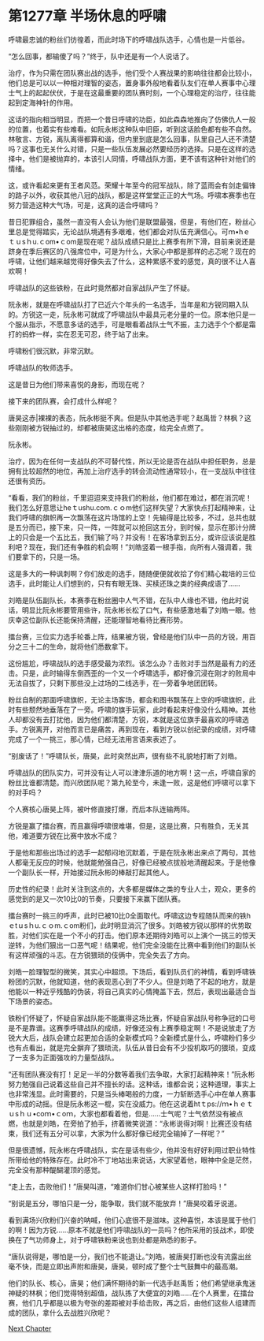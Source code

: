 # 第1277章 半场休息的呼啸

呼啸最忠诚的粉丝们彷徨着，而此时场下的呼啸战队选手，心情也是一片低谷。

“怎么回事，都输傻了吗？”终于，队中还是有一个人说话了。

治疗，作为只需在团队赛出战的选手，他们受个人赛战果的影响往往都会比较小，他们总是可以以一种相对理智的姿态，置身事外般地看着队友们在单人赛事中心理士气上的起起伏伏，于是在这最重要的团队赛时刻，一个心理稳定的治疗，往往能起到定海神针的作用。

这话的指向相当明显，而把一个昔日呼啸的功臣，如此森森地推向了仿佛仇人一般的位置，也着实有些难看。如阮永彬这种队中旧臣，听到这话脸色都有些不自然。林敬言、方锐，离队离得都算和谐，但内里到底是怎么回事，队里自己人还不清楚吗？这事也无关什么对错，只是一些队伍发展必然要经历的选择。只是在这样的选择中，他们是被抛弃的，本该引人同情，呼啸战队方面，更不该有这种针对他们的情绪。

这，或许看起来更有王者风范。荣耀十年至今的冠军战队，除了蓝雨会有剑走偏锋的路子以外，收获其他八冠的战队，都是这样堂堂正正的大气场。呼啸本赛季也在努力营造这种大气场，可是，这真的适合呼啸吗？

昔日犯罪组合，虽然一直没有人会认为他们是联盟最强，但是，有他们在，粉丝心里总是觉得踏实，无论战队境遇有多艰难，他们都会对队伍充满信心。可ｍ•hｅｔｕsｈu.ｃom•ｃom是现在呢？战队成绩只是比上赛季有所下滑，目前来说还是跻身在季后赛区的八强席位中，可是为什么，大家心中都是那样的忐忑呢？现在的呼啸，让他们越来越觉得好像失去了什么，这种累感不爱的感觉，真的很不让人喜欢啊！

呼啸战队的这些铁粉，在此时竟然都对自家战队产生了怀疑。

阮永彬，就是在呼啸战队打了已近六个年头的一名选手，当年是和方锐同期入队的。方锐这一走，阮永彬可就成了呼啸战队中最具元老分量的一位。原本他只是一个服从指示，不愿意多话的选手，可是眼看着战队士气不振，主力选手个个都是霜打的蚂蚱一样，实在忍无可忍，终于站了出来。

呼啸粉们很沉默，非常沉默。

呼啸战队的牧师选手。

这是昔日为他们带来喜悦的身影，而现在呢？

接下来的团队赛，会打成什么样呢？

唐昊这赤|裸裸的表态，阮永彬挺不爽。但是队中其他选手呢？赵禹哲？林枫？这些刚刚被方锐抽过的，却都被唐昊这出格的态度，给完全点燃了。

阮永彬。

治疗，因为在任何一支战队的不可替代性，所以无论是否在战队中担任职务，总是拥有比较超然的地位，再加上治疗选手的转会流动性通常较小，在一支战队中往往还很有资历。

“看看，我们的粉丝，千里迢迢来支持我们的粉丝，他们都在难过，都在消沉呢！我们怎么好意思让heｔushu.com.ｃｏm他们这样失望？大家快点打起精神来，让我们呼啸的旗帜再一次飘荡在这片场馆的上空！先输得是比较多，不过，总共也就是五分而已，接下来，只一阵，一阵就可以抢回这五分，到时候，显示在那计分牌上的只会是一个五比五，我们输了吗？并没有！在客场拿到五分，或许应该说是胜利吧？现在，我们还有争胜的机会啊！”刘皓竖着一根手指，向所有人强调着，我们要拿下的，只是一场。

这是多大的一种讽刺啊？你们放走的选手，随随便便就收拾了你们精心栽培的三位选手，此时能让人们想到的，只有有眼无珠、买椟还珠之类的经典成语了……

刘皓是队伍副队长，本赛季在粉丝圈中人气不错，在队中人缘也不错，他此时说话，明显比阮永彬要管用些许，阮永彬长松了口气，有些感激地看了刘皓一眼。他庆幸这位副队长还能保持清醒，还能理智地看待比赛形势。

擂台赛，三位实力选手轮番上阵，结果被方锐，曾经是他们队中一员的方锐，用百分之三十二的生命，就将他们悉数拿下。

这份尴尬，呼啸战队的选手感受最为浓烈。该怎么办？击败对手当然是最有力的还击。只是，此时输得东倒西歪的一个又一个呼啸选手，都好像沉浸在刚才的败局中无法自拔了，只剩下那些没上过场的二线选手，在一旁着争地团团转。

粉丝自制的那面呼啸旗帜，无论主场客场，都会和图书飘荡在上空的呼啸旗帜，此时有些颓然地垂落在了一旁。呼啸的旗手玩家，此时看起来好像没什么精神。其他人却都没有去打扰他，因为他们都清楚，方锐，本就是这位旗手最喜欢的呼啸选手。方锐离开，对他而言已是痛苦，再到现在，看到方锐以创纪录的成绩，对呼啸完成了一个一挑三，那心情，已经无法用言语来表述了。

“别废话了！”呼啸队长，唐昊，此时突然出声，很有些不礼貌地打断了刘皓。

呼啸战队的团队实力，可并没有让人可以津津乐道的地方啊！这一点，呼啸自家的粉丝比谁都清楚。而兴欣团队呢？第九轮至今，未逢一败，这是他们呼啸可以拿下的对手吗？

个人赛核心唐昊上阵，被叶修直接打爆，而后本队连输两阵。

方锐是赢了擂台赛，而且赢得呼啸很难堪，但是，这是比赛，只有胜负，无关其他，难道要方锐在比赛中放水不成？

于是他和那些出场过的选手一起郁闷地沉默着，于是在阮永彬出来点了两句，其他人都毫无反应的时候，他就能勉强自己，好像已经被点拔般地清醒起来。于是他像一个副队长一样，开始接过阮永彬的棒敲打起其他人。

历史性的纪录！此时关注到这点的，大多都是媒体之类的专业人士，观众，更多的感觉到的是又一次10比0的节奏，只要接下来赢下团队赛。

擂台赛时一挑三的呼声，此时已被10比0全面取代。呼啸这边专程随队而来的铁hｅtｕsｈu.ｃｏm.ｃom粉们，此时明显消沉了很多。刘皓被方锐以那样的优势取胜，对他们实在是一个不小的打击。他们原本还期待刘皓可以上演个一挑三的惊天逆转，为他们狠出一口恶气呢！结果呢，他们完全没能在比赛中看到他们的副队长有这样顽强的斗志。在方锐猥琐的伎俩中，完全失去了方向。

刘皓一脸理智型的微笑，其实心中超烦。下场后，看到队员们的神情，看到呼啸铁粉团的沉默，他就知道，他的表现恶心到了不少人。但是刘皓了不起的地方，就是他能以一种近乎残酷的伪装，将自己真实的心情掩盖下去，然后，表现出最适合当下场景的姿态。

铁粉们怀疑了，怀疑自家战队能不能赢得这场比赛，怀疑自家战队号称争冠的口号是不是靠谱。这赛季呼啸战队的成绩，好像还没有上赛季稳定啊！不是说放走了方锐大大后，战队会建立起更加合适的全新模式吗？全新模式是什么，呼啸粉们多少也有点看出，就是完全摒弃了猥琐流，队伍从昔日会有不少投机取巧的猥琐，变成了一支多为正面强攻的力量型战队。

“还有团队赛没有打！足足一半的分数等着我们去争取，大家打起精神来！”阮永彬努力勉强自己说着这些自己并不擅长的话。这种话，谁都会说；这种道理，事实上也非常浅显。此时需要的，只是当头棒喝般的力度，一力斩断选手心中在单人赛事中形成的动摇。但是阮永彬这一棍，实在没威力。他在这说着htｔps://ｍ•ｈｅｔｕsｈｕ•coｍ•ｃoｍ，大家也都看着他，但是……士气呢？士气依然没有被点燃，也就是刘皓，在旁拍了拍手，挤着微笑说道：“永彬说得对啊！比赛还没有结束，我们还有五分可以拿，大家为什么都好像已经完全输掉了一样呢？”

但是很遗憾，阮永彬在呼啸战队，实在是话有些少，他并没有好好利用过职业特性所带给他的特殊存在。此时冷不丁地站出来说话，大家望着他，眼神中全是茫然，完全没有那种醍醐灌顶的感觉。

“走上去，击败他们！”唐昊叫道，“难道你们甘心被某些人这样打脸吗！”

“别说是五分，哪怕只是一分，能争取，我们就不能放弃！”唐昊咬着牙说道。

看到满场兴欣粉们兴奋的呐喊，他们心底很不是滋味。这种喜悦，本该是属于他们的啊！因为方锐……原本不就是他们呼啸战队的一员吗？他所采用的技战术，即使换在了气功师身上，对于呼啸铁粉来说也到处都是熟悉的影子。

“唐队说得是，哪怕是一分，我们也不能退让。”刘皓，被唐昊打断也没有流露出丝毫不快，而是立即出声附和唐昊，唐昊，顿时成了整个士气鼓舞中的最高潮。

他们的队长、核心，唐昊；他们满怀期待的新一代选手赵禹哲；他们希望继承鬼迷神疑的林枫；他们觉得特别超值，战队拣了大便宜的刘皓……在个人赛里，在擂台赛，他们几乎都是以极为夸张的差距被对手给击败，再之后，由他们这些人组建而成的团队，拿什么去战胜兴欣呢？



[Next Chapter](%E7%AC%AC1278%E7%AB%A0%20%E8%BD%AF%E8%84%9A%E8%99%BE.md)